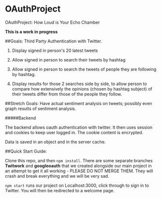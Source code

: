 # OAuthProject

OAuthProject: How Loud is Your Echo Chamber

**This is a work in progress**

##Goals:
Third Party Authentication with Twitter.  
1) Display signed in person's 20 latest tweets

2) Allow signed in person to search their tweets by hashtag

3) Allow signed in person to search the tweets of people they are following by hashtag.  

4) Display results for those 2 searches side by side, to allow person to compare how extensively the opinions (chosen by hashtag subject) of their tweets differ from those of the people they follow.

##Stretch Goals:
Have actual sentiment analysis on tweets; possibly even graph results of sentiment analysis.



#####Backend

The backend allows oauth authentication with twitter. It then uses session and cookies to keep user logged in.
The cookie content is encrypted.

Data is saved in an object and in the server cache.

##Quick Start Guide:

Clone this repo, and then ```npm install```. There are some separate branches **Twitwork** and **googleoauth** that we created alongside our main project in an attempt to get it all working - PLEASE DO NOT MERGE THEM. They will crash and break everything and we will be very sad.

```npm start``` runs our project on Localhost:3000, click through to sign in to Twitter.  You will then be redirected to a welcome page.
